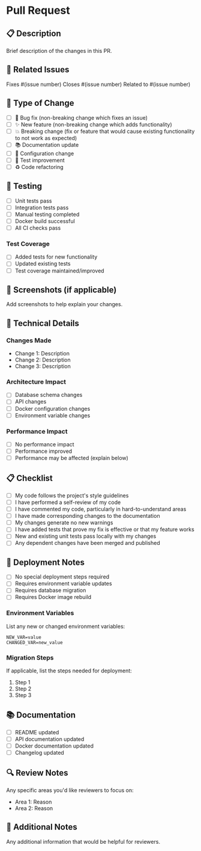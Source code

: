 # Pull Request

## 📋 Description
Brief description of the changes in this PR.

## 🔗 Related Issues
Fixes #(issue number)
Closes #(issue number)
Related to #(issue number)

## 🎯 Type of Change
- [ ] 🐛 Bug fix (non-breaking change which fixes an issue)
- [ ] ✨ New feature (non-breaking change which adds functionality)
- [ ] 💥 Breaking change (fix or feature that would cause existing functionality to not work as expected)
- [ ] 📚 Documentation update
- [ ] 🔧 Configuration change
- [ ] 🧪 Test improvement
- [ ] ♻️ Code refactoring

## 🧪 Testing
- [ ] Unit tests pass
- [ ] Integration tests pass
- [ ] Manual testing completed
- [ ] Docker build successful
- [ ] All CI checks pass

### Test Coverage
- [ ] Added tests for new functionality
- [ ] Updated existing tests
- [ ] Test coverage maintained/improved

## 📸 Screenshots (if applicable)
Add screenshots to help explain your changes.

## 🔧 Technical Details

### Changes Made
- Change 1: Description
- Change 2: Description
- Change 3: Description

### Architecture Impact
- [ ] Database schema changes
- [ ] API changes
- [ ] Docker configuration changes
- [ ] Environment variable changes

### Performance Impact
- [ ] No performance impact
- [ ] Performance improved
- [ ] Performance may be affected (explain below)

## 📋 Checklist
- [ ] My code follows the project's style guidelines
- [ ] I have performed a self-review of my code
- [ ] I have commented my code, particularly in hard-to-understand areas
- [ ] I have made corresponding changes to the documentation
- [ ] My changes generate no new warnings
- [ ] I have added tests that prove my fix is effective or that my feature works
- [ ] New and existing unit tests pass locally with my changes
- [ ] Any dependent changes have been merged and published

## 🚀 Deployment Notes
- [ ] No special deployment steps required
- [ ] Requires environment variable updates
- [ ] Requires database migration
- [ ] Requires Docker image rebuild

### Environment Variables
List any new or changed environment variables:
```
NEW_VAR=value
CHANGED_VAR=new_value
```

### Migration Steps
If applicable, list the steps needed for deployment:
1. Step 1
2. Step 2
3. Step 3

## 📚 Documentation
- [ ] README updated
- [ ] API documentation updated
- [ ] Docker documentation updated
- [ ] Changelog updated

## 🔍 Review Notes
Any specific areas you'd like reviewers to focus on:
- Area 1: Reason
- Area 2: Reason

## 📝 Additional Notes
Any additional information that would be helpful for reviewers.
